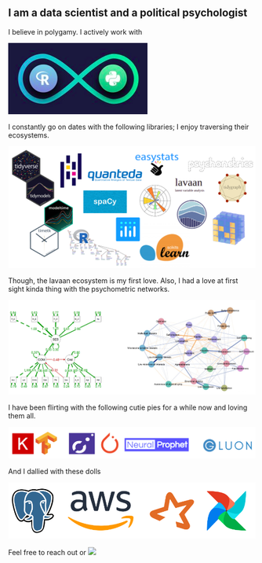 
## I am a data scientist and a political psychologist

I believe in polygamy. I actively work with

![polygamy](polygamy.png)

I constantly go on dates with the following libraries; I enjoy traversing their ecosystems.

![date](date_wbg.png)

Though, the lavaan ecosystem is my first love. Also, I had a love at first sight kinda thing with the psychometric networks. 

![love at first sight](love_at_first_sight_wbg.png)

I have been flirting with the following cutie pies for a while now and loving them all.

![flirt](flirt.png)

And I dallied with these dolls

![dolls](dolls.png)

Feel free to reach out or [![](https://img.shields.io/badge/-Connect-0e76a8?style=plastic&logo=Linkedin&logoColor=white)](https://www.linkedin.com/in/mmuratardag/)

